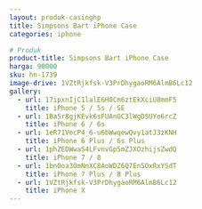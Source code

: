 ```yaml
---
layout: produk-casinghp
title: Simpsons Bart iPhone Case
categories: iphone

# Produk
product-title: Simpsons Bart iPhone Case
harga: 90000
sku: hn-1739
image-drive: 1VZtRjkfsk-V3PrDhygaoRM6AlmB6Lc12
gallery:
  - url: 17ipxnIjC1lalE6H0Cm6ztEkXciU8mmF5
    title: iPhone 5 / 5s / SE
  - url: 1Ba5r8gjKEvk6sFUAnGC3lWgDSUYo6rcZ
    title: iPhone 6 / 6s
  - url: 1eR71VecP4_6-u6bWwqewQvy1atJ3zKNH
    title: iPhone 6 Plus / 6s Plus
  - url: 1phZEDWwaS4LFvnvGp5mZJXOzhijsZwdQ
    title: iPhone 7 / 8
  - url: 1bn0oa3OmNnXC8AoWDZ6Q7En5OxRxYSdT
    title: iPhone 7 Plus / 8 Plus
  - url: 1VZtRjkfsk-V3PrDhygaoRM6AlmB6Lc12
    title: iPhone X
---
```

